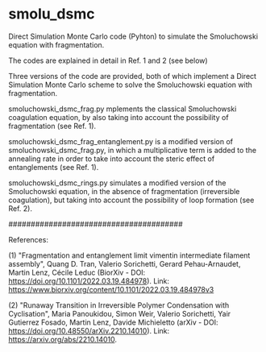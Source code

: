 # smolu_dsmc
Direct Simulation Monte Carlo code (Pyhton) to simulate the Smoluchowski equation with fragmentation.

The codes are explained in detail in Ref. 1 and 2 (see below)

Three versions of the code are provided, both of which implement a Direct Simulation Monte Carlo scheme to solve the Smoluchowski equation with fragmentation.

smoluchowski_dsmc_frag.py mplements the classical Smoluchowski coagulation equation, by also taking into account the possibility of fragmentation (see Ref. 1).

smoluchowski_dsmc_frag_entanglement.py is a modified version of smoluchowski_dsmc_frag.py, in which a multiplicative term is added to the annealing rate in order to take into account the steric effect of entanglements (see Ref. 1).

smoluchowski_dsmc_rings.py simulates a modified version of the Smoluchowski equation, in the absence of fragmentation (irreversible coagulation), but taking into account the possibility of loop formation (see Ref. 2).

#######################################

References:

(1) "Fragmentation and entanglement limit vimentin intermediate filament assembly", Quang D. Tran, Valerio Sorichetti, Gerard Pehau-Arnaudet, Martin Lenz, Cécile Leduc (BiorXiv - DOI: https://doi.org/10.1101/2022.03.19.484978). Link: https://www.biorxiv.org/content/10.1101/2022.03.19.484978v3

(2) "Runaway Transition in Irreversible Polymer Condensation with Cyclisation", Maria Panoukidou, Simon Weir, Valerio Sorichetti, Yair Gutierrez Fosado, Martin Lenz, Davide Michieletto (arXiv - DOI: https://doi.org/10.48550/arXiv.2210.14010). Link: https://arxiv.org/abs/2210.14010. 
